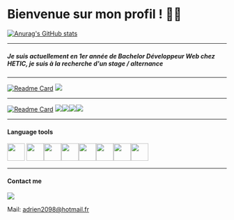 # Bienvenue sur mon profil ! 🐱‍👤


[![Anurag's GitHub stats](https://github-readme-stats.vercel.app/api?username=jinsu77&show_icons=true&&bg_color=22272E&theme=dark)](https://github.com/anuraghazra/github-readme-stats)

---

##### Je suis actuellement en 1er année de Bachelor Développeur Web chez HETIC, je suis à la recherche d'un stage / alternance


---


[![Readme Card](https://github-readme-stats.vercel.app/api/pin/?username=jinsu77&repo=Premier-projet-python&bg_color=22272E&theme=dark)](https://github.com/anuraghazra/Premier-projet-python)
<img src="https://img.shields.io/badge/Python-FFD43B?style=for-the-badge&logo=python&logoColor=blue
"/>

---

[![Readme Card](https://github-readme-stats.vercel.app/api/pin/?username=jinsu77&repo=Social-network-PHP&bg_color=22272E&theme=dark)](https://github.com/anuraghazra/Social-network-PHP) <img src="https://img.shields.io/badge/HTML5-E34F26?style=for-the-badge&logo=html5&logoColor=white"><img src="https://img.shields.io/badge/CSS3-1572B6?style=for-the-badge&logo=css3&logoColor=white"><img src="https://img.shields.io/badge/PHP-777BB4?style=for-the-badge&logo=php&logoColor=white
"/><img src="https://img.shields.io/badge/JavaScript-323330?style=for-the-badge&logo=javascript&logoColor=F7DF1E">

---
#### Language tools

<img src="https://cdn.jsdelivr.net/gh/devicons/devicon/icons/html5/html5-original.svg" width="40"/>
<img src="https://cdn.jsdelivr.net/gh/devicons/devicon/icons/css3/css3-original.svg" width="40"/><img src="https://cdn.jsdelivr.net/gh/devicons/devicon/icons/javascript/javascript-original.svg" width="40"/><img src="https://cdn.jsdelivr.net/gh/devicons/devicon/icons/python/python-original.svg" width=40/><img src="https://cdn.jsdelivr.net/gh/devicons/devicon/icons/php/php-original.svg" width=40/><img src="https://cdn.jsdelivr.net/gh/devicons/devicon/icons/figma/figma-original.svg" width=40/><img src="https://cdn.jsdelivr.net/gh/devicons/devicon/icons/photoshop/photoshop-plain.svg" width=40/><img src="https://cdn.jsdelivr.net/gh/devicons/devicon/icons/mysql/mysql-original-wordmark.svg" width=40/>






---
#### Contact me

<a href="https://www.linkedin.com/in/adrien-ha-b39045226/"><img src="https://img.shields.io/badge/LinkedIn-0077B5?style=for-the-badge&logo=linkedin&logoColor=white
"></a>

Mail: adrien2098@hotmail.fr







